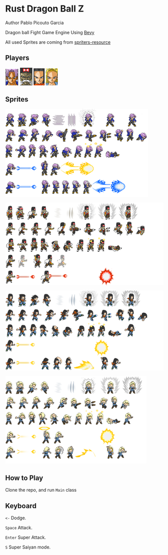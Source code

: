 # Rust Dragon Ball Z 

Author Pablo Picouto Garcia

Dragon ball Fight Game Engine Using [Bevy](https://bevyengine.org)

All used Sprites are coming from  [spriters-resource](https://www.spriters-resource.com)

## Players

![My image](assets/trunk_player.png)
![My image](assets/dr_hero_player.png)
![My image](assets/android_17_player.png)
![My image](assets/android_18_player.png)

## Sprites

![My image](assets/trunk.png)

![My image](assets/dr_hero.png)

![My image](assets/android_17.png)

![My image](assets/android_18.png)

## How to Play

Clone the repo, and run ```Main``` class

## Keyboard

```<-``` Dodge.

```Space``` Attack.

```Enter``` Super Attack.

```S``` Super Saiyan mode.




